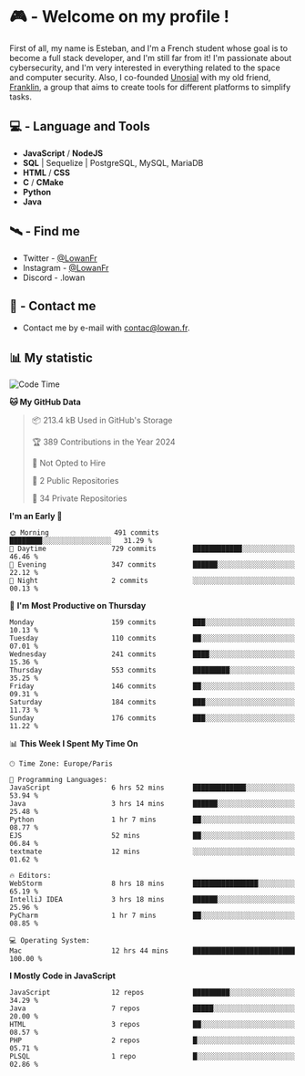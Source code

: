 # 🎮 - Welcome on my profile !
First of all, my name is Esteban, and I'm a French student whose goal is to become a full stack developer, and I'm still far from it!
I'm passionate about cybersecurity, and I'm very interested in everything related to the space and computer security.
Also, I co-founded [Unosial](https://github.com/Unosial) with my old friend, [Franklin](https://github.com/AbaFranklin/), a group that aims to create tools for different platforms to simplify tasks. 



## 💻 - Language and Tools
- **JavaScript** / **NodeJS**
- **SQL** | Sequelize | PostgreSQL, MySQL, MariaDB
- **HTML** / **CSS**
- **C** / **CMake**
- **Python**
- **Java**

## 🛰️ - Find me

 - Twitter - [@LowanFr](https://twitter.com/LowanFr/)
 - Instagram - [@LowanFr](https://instagram.com/LowanFr)
 - Discord -  .lowan
 
## 📡 - Contact me
 - Contact me by e-mail with [contac@lowan.fr](mailto:contact@lowan.fr).

## 📊 My statistic
<!--START_SECTION:waka-->
![Code Time](http://img.shields.io/badge/Code%20Time-988%20hrs%2037%20mins-blue)

**🐱 My GitHub Data** 

> 📦 213.4 kB Used in GitHub's Storage 
 > 
> 🏆 389 Contributions in the Year 2024
 > 
> 🚫 Not Opted to Hire
 > 
> 📜 2 Public Repositories 
 > 
> 🔑 34 Private Repositories 
 > 
**I'm an Early 🐤** 

```text
🌞 Morning                491 commits         ████████░░░░░░░░░░░░░░░░░   31.29 % 
🌆 Daytime                729 commits         ████████████░░░░░░░░░░░░░   46.46 % 
🌃 Evening                347 commits         ██████░░░░░░░░░░░░░░░░░░░   22.12 % 
🌙 Night                  2 commits           ░░░░░░░░░░░░░░░░░░░░░░░░░   00.13 % 
```
📅 **I'm Most Productive on Thursday** 

```text
Monday                   159 commits         ███░░░░░░░░░░░░░░░░░░░░░░   10.13 % 
Tuesday                  110 commits         ██░░░░░░░░░░░░░░░░░░░░░░░   07.01 % 
Wednesday                241 commits         ████░░░░░░░░░░░░░░░░░░░░░   15.36 % 
Thursday                 553 commits         █████████░░░░░░░░░░░░░░░░   35.25 % 
Friday                   146 commits         ██░░░░░░░░░░░░░░░░░░░░░░░   09.31 % 
Saturday                 184 commits         ███░░░░░░░░░░░░░░░░░░░░░░   11.73 % 
Sunday                   176 commits         ███░░░░░░░░░░░░░░░░░░░░░░   11.22 % 
```


📊 **This Week I Spent My Time On** 

```text
🕑︎ Time Zone: Europe/Paris

💬 Programming Languages: 
JavaScript               6 hrs 52 mins       █████████████░░░░░░░░░░░░   53.94 % 
Java                     3 hrs 14 mins       ██████░░░░░░░░░░░░░░░░░░░   25.48 % 
Python                   1 hr 7 mins         ██░░░░░░░░░░░░░░░░░░░░░░░   08.77 % 
EJS                      52 mins             ██░░░░░░░░░░░░░░░░░░░░░░░   06.84 % 
textmate                 12 mins             ░░░░░░░░░░░░░░░░░░░░░░░░░   01.62 % 

🔥 Editors: 
WebStorm                 8 hrs 18 mins       ████████████████░░░░░░░░░   65.19 % 
IntelliJ IDEA            3 hrs 18 mins       ██████░░░░░░░░░░░░░░░░░░░   25.96 % 
PyCharm                  1 hr 7 mins         ██░░░░░░░░░░░░░░░░░░░░░░░   08.85 % 

💻 Operating System: 
Mac                      12 hrs 44 mins      █████████████████████████   100.00 % 
```

**I Mostly Code in JavaScript** 

```text
JavaScript               12 repos            █████████░░░░░░░░░░░░░░░░   34.29 % 
Java                     7 repos             █████░░░░░░░░░░░░░░░░░░░░   20.00 % 
HTML                     3 repos             ██░░░░░░░░░░░░░░░░░░░░░░░   08.57 % 
PHP                      2 repos             █░░░░░░░░░░░░░░░░░░░░░░░░   05.71 % 
PLSQL                    1 repo              █░░░░░░░░░░░░░░░░░░░░░░░░   02.86 % 
```




<!--END_SECTION:waka-->
